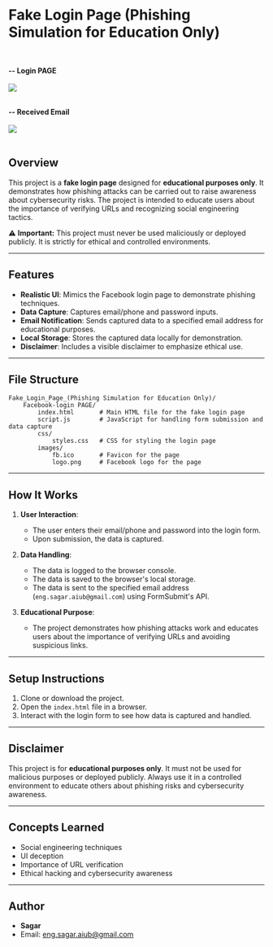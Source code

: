 # Fake Login Page (Phishing Simulation for Education Only)
<br>

**-- Login PAGE**
<br></br>
![](https://imgur.com/bQsG8dq.png)
<br></br>

**-- Received Email**
<br></br>
![](https://imgur.com/IUKt50k.png)
<br></br>

## Overview
This project is a **fake login page** designed for **educational purposes only**. It demonstrates how phishing attacks can be carried out to raise awareness about cybersecurity risks. The project is intended to educate users about the importance of verifying URLs and recognizing social engineering tactics.

⚠️ **Important:** This project must never be used maliciously or deployed publicly. It is strictly for ethical and controlled environments.

---

## Features
- **Realistic UI**: Mimics the Facebook login page to demonstrate phishing techniques.
- **Data Capture**: Captures email/phone and password inputs.
- **Email Notification**: Sends captured data to a specified email address for educational purposes.
- **Local Storage**: Stores the captured data locally for demonstration.
- **Disclaimer**: Includes a visible disclaimer to emphasize ethical use.

---

## File Structure
```
Fake_Login_Page_(Phishing Simulation for Education Only)/
    Facebook-login PAGE/
        index.html       # Main HTML file for the fake login page
        script.js        # JavaScript for handling form submission and data capture
        css/
            styles.css   # CSS for styling the login page
        images/
            fb.ico       # Favicon for the page
            logo.png     # Facebook logo for the page
```

---

## How It Works
1. **User Interaction**:
   - The user enters their email/phone and password into the login form.
   - Upon submission, the data is captured.

2. **Data Handling**:
   - The data is logged to the browser console.
   - The data is saved to the browser's local storage.
   - The data is sent to the specified email address (`eng.sagar.aiub@gmail.com`) using FormSubmit's API.

3. **Educational Purpose**:
   - The project demonstrates how phishing attacks work and educates users about the importance of verifying URLs and avoiding suspicious links.

---

## Setup Instructions
1. Clone or download the project.
2. Open the `index.html` file in a browser.
3. Interact with the login form to see how data is captured and handled.

---

## Disclaimer
This project is for **educational purposes only**. It must not be used for malicious purposes or deployed publicly. Always use it in a controlled environment to educate others about phishing risks and cybersecurity awareness.

---

## Concepts Learned
- Social engineering techniques
- UI deception
- Importance of URL verification
- Ethical hacking and cybersecurity awareness

---

## Author
- **Sagar**
- Email: eng.sagar.aiub@gmail.com

